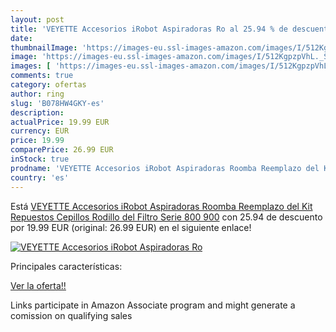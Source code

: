 ```yaml
---
layout: post
title: 'VEYETTE Accesorios iRobot Aspiradoras Ro al 25.94 % de descuento'
date: 
thumbnailImage: 'https://images-eu.ssl-images-amazon.com/images/I/512KgpzpVhL._SL200_.jpg'
image: 'https://images-eu.ssl-images-amazon.com/images/I/512KgpzpVhL._SL200_.jpg'
images: [ 'https://images-eu.ssl-images-amazon.com/images/I/512KgpzpVhL._SL200_.jpg' ]
comments: true
category: ofertas
author: ring
slug: 'B078HW4GKY-es'
description:
actualPrice: 19.99 EUR
currency: EUR
price: 19.99
comparePrice: 26.99 EUR
inStock: true
prodname: 'VEYETTE Accesorios iRobot Aspiradoras Roomba Reemplazo del Kit Repuestos Cepillos Rodillo del Filtro Serie 800 900'
country: 'es'
---
```


Está [VEYETTE Accesorios iRobot Aspiradoras Roomba Reemplazo del Kit Repuestos Cepillos Rodillo del Filtro Serie 800 900](https://www.amazon.es/dp/B078HW4GKY/?tag=tolees-21) con 25.94 de descuento por 19.99 EUR (original: 26.99 EUR) en el siguiente enlace!

[![VEYETTE Accesorios iRobot Aspiradoras Ro](https://images-eu.ssl-images-amazon.com/images/I/512KgpzpVhL._SL200_.jpg)](https://www.amazon.es/dp/B078HW4GKY/?tag=tolees-21)

Principales características:


[Ver la oferta!!](https://www.amazon.es/dp/B078HW4GKY/?tag=tolees-21)

Links participate in Amazon Associate program and might generate a comission on qualifying sales


